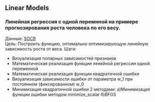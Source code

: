 ## Linear Models
### Линейная регрессия с одной перемнной на примере прогнозирования роста человека по его весу.   

Данные: [SOCR](http://wiki.stat.ucla.edu/socr/index.php/SOCR_Data_Dinov_020108_HeightsWeights)  
Цель: Построить функцию, оптимально оптимизирующую линейную зависимость роста от веса.
Шаги:
- Визуализация попарных зависимостей признаков
- Математическая реализация функции ленейной регрессии одной переменной
- Математическая реализация функции квадратичной ошибки
- Визуализация зависимости ошибки от параметра w_1 при постоянном (фиксированном) w_0
- Минимизация квадратичной ошибки 2 методами:  а)Минимизация функции ошибки методом minimize_scalar б)BFGS



